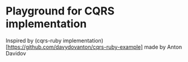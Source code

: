 # Playground for CQRS implementation

Inspired by (cqrs-ruby implementation)[https://github.com/davydovanton/cqrs-ruby-example] made by Anton Davidov
